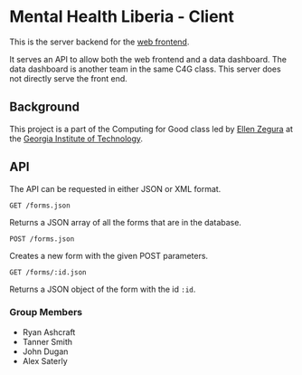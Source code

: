 # Mental Health Liberia - Client
This is the server backend for the [web frontend](https://github.com/Tanner/Mental-Health-Liberia-PEF-Client).

It serves an API to allow both the web frontend and a data dashboard. The data dashboard is another team in the same C4G class. This server does not directly serve the front end.

## Background
This project is a part of the Computing for Good class led by [Ellen Zegura](http://www.cc.gatech.edu/~ewz/Welcome.html) at the [Georgia Institute of Technology](http://www.gatech.edu).

## API
The API can be requested in either JSON or XML format.

`GET /forms.json`

Returns a JSON array of all the forms that are in the database.

`POST /forms.json`

Creates a new form with the given POST parameters.

`GET /forms/:id.json`

Returns a JSON object of the form with the id `:id`.

### Group Members
* Ryan Ashcraft
* Tanner Smith
* John Dugan
* Alex Saterly